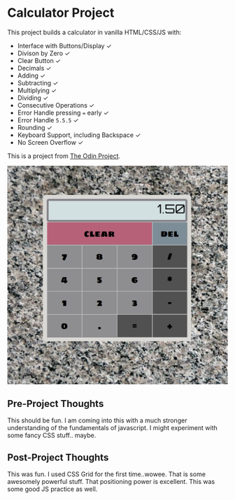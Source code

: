 # Calculator Project

This project builds a calculator in vanilla HTML/CSS/JS with:
* Interface with Buttons/Display ✓
* Divison by Zero ✓
* Clear Button ✓
* Decimals ✓
* Adding ✓
* Subtracting ✓
* Multiplying ✓
* Dividing ✓
* Consecutive Operations ✓
* Error Handle pressing `=` early ✓
* Error Handle `5.5.5` ✓
* Rounding ✓
* Keyboard Support, including Backspace ✓
* No Screen Overflow ✓

This is a project from [The Odin Project](https://www.theodinproject.com/courses/web-development-101/lessons/calculator).

![Screenshot of Project](assets/images/screenshot.png)

## Pre-Project Thoughts

This should be fun.
I am coming into this with a much stronger understanding of the fundamentals of javascript.
I might experiment with some fancy CSS stuff.. maybe.

## Post-Project Thoughts

This was fun.
I used CSS Grid for the first time..wowee. That is some awesomely powerful stuff.
That positioning power is excellent.
This was some good JS practice as well.
